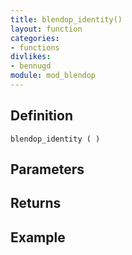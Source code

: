 ```yaml
---
title: blendop_identity()
layout: function
categories:
- functions
divlikes:
- bennugd
module: mod_blendop
---
```


## Definition

    blendop_identity ( )

## Parameters

## Returns

## Example
